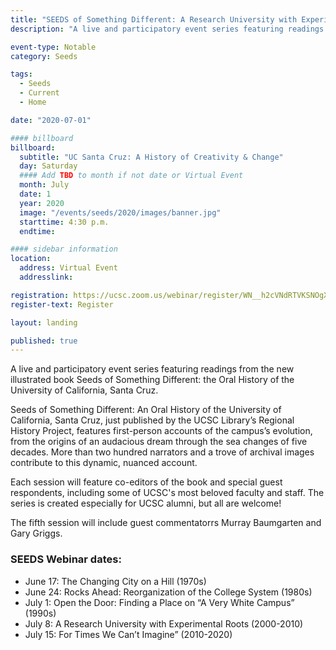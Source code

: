 ```yaml
---
title: "SEEDS of Something Different: A Research University with Experimental Roots (2000-2010)"
description: "A live and participatory event series featuring readings from the new illustrated book Seeds of Something Different: the Oral History of the University of California, Santa Cruz."

event-type: Notable
category: Seeds

tags:
  - Seeds
  - Current
  - Home

date: "2020-07-01"

#### billboard
billboard:
  subtitle: "UC Santa Cruz: A History of Creativity & Change"
  day: Saturday
  #### Add TBD to month if not date or Virtual Event
  month: July
  date: 1
  year: 2020
  image: "/events/seeds/2020/images/banner.jpg"
  starttime: 4:30 p.m.
  endtime: 

#### sidebar information
location:
  address: Virtual Event
  addresslink: 

registration: https://ucsc.zoom.us/webinar/register/WN__h2cVNdRTVKSNOgXtrRYWw
register-text: Register

layout: landing

published: true
---
```


A live and participatory event series featuring readings from the new illustrated book Seeds of Something Different: the Oral History of the University of California, Santa Cruz.

Seeds of Something Different: An Oral History of the University of California, Santa Cruz, just published by the UCSC Library’s Regional History Project, features first-person accounts of the campus’s evolution, from the origins of an audacious dream through the sea changes of five decades. More than two hundred narrators and a trove of archival images contribute to this dynamic, nuanced account.

Each session will feature co-editors of the book and special guest respondents, including some of UCSC's most beloved faculty and staff. The series is created especially for UCSC alumni, but all are welcome!

The fifth session will include guest commentatorrs Murray Baumgarten and Gary Griggs. 

### SEEDS Webinar dates:
- June 17: The Changing City on a Hill (1970s) 
- June 24: Rocks Ahead: Reorganization of the College System (1980s)
- July 1: Open the Door: Finding a Place on “A Very White Campus” (1990s)
- July 8: A Research University with Experimental Roots (2000-2010)
- July 15: For Times We Can’t Imagine” (2010-2020)

